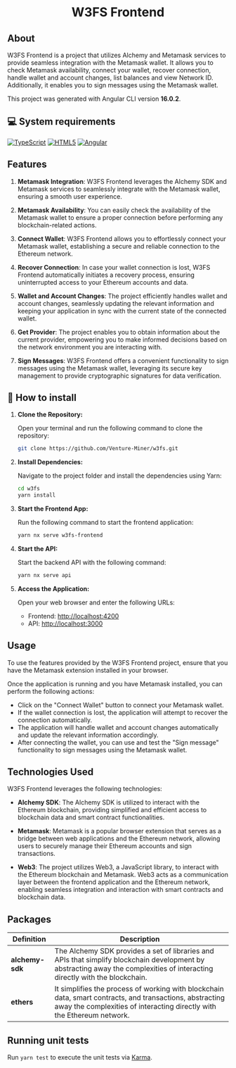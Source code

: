 <h1 align="center">W3FS Frontend</h1>

## About

W3FS Frontend is a project that utilizes Alchemy and Metamask services to provide seamless integration with the Metamask wallet. It allows you to check Metamask availability, connect your wallet, recover connection, handle wallet and account changes, list balances and
view Network ID. Additionally, it enables you to sign messages using the Metamask wallet.

This project was generated with Angular CLI version **16.0.2**.

## :computer: System requirements

[![TypeScript](https://img.shields.io/badge/TypeScript-007ACC?style=for-the-badge&logo=typescript&logoColor=white)](<(https://www.typescriptlang.org/docs/)>)
[![HTML5](https://img.shields.io/badge/HTML5-E34F26?style=for-the-badge&logo=html5&logoColor=white)](<(https://html.com/document/)>)
[![Angular](https://img.shields.io/badge/Angular-DD0031?style=for-the-badge&logo=angular&logoColor=white)](<(https://angular.io/docs)>)

## Features

1. **Metamask Integration**: W3FS Frontend leverages the Alchemy SDK and Metamask services to seamlessly integrate with the Metamask wallet, ensuring a smooth user experience.

2. **Metamask Availability**: You can easily check the availability of the Metamask wallet to ensure a proper connection before performing any blockchain-related actions.

3. **Connect Wallet**: W3FS Frontend allows you to effortlessly connect your Metamask wallet, establishing a secure and reliable connection to the Ethereum network.

4. **Recover Connection**: In case your wallet connection is lost, W3FS Frontend automatically initiates a recovery process, ensuring uninterrupted access to your Ethereum accounts and data.

5. **Wallet and Account Changes**: The project efficiently handles wallet and account changes, seamlessly updating the relevant information and keeping your application in sync with the current state of the connected wallet.

6. **Get Provider**: The project enables you to obtain information about the current provider, empowering you to make informed decisions based on the network environment you are interacting with.

7. **Sign Messages**: W3FS Frontend offers a convenient functionality to sign messages using the Metamask wallet, leveraging its secure key management to provide cryptographic signatures for data verification.

## :rocket: How to install

1. **Clone the Repository:**

   Open your terminal and run the following command to clone the repository:

   ```bash
   git clone https://github.com/Venture-Miner/w3fs.git
   ```

2. **Install Dependencies:**

   Navigate to the project folder and install the dependencies using Yarn:

   ```bash
   cd w3fs
   yarn install
   ```

3. **Start the Frontend App:**

   Run the following command to start the frontend application:

   ```bash
   yarn nx serve w3fs-frontend
   ```

4. **Start the API:**

   Start the backend API with the following command:

   ```bash
   yarn nx serve api
   ```

5. **Access the Application:**

   Open your web browser and enter the following URLs:

   - Frontend: [http://localhost:4200](http://localhost:4200)
   - API: [http://localhost:3000](http://localhost:3000)

## Usage

To use the features provided by the W3FS Frontend project, ensure that you have the Metamask extension installed in your browser.

Once the application is running and you have Metamask installed, you can perform the following actions:

- Click on the "Connect Wallet" button to connect your Metamask wallet.
- If the wallet connection is lost, the application will attempt to recover the connection automatically.
- The application will handle wallet and account changes automatically and update the relevant information accordingly.
- After connecting the wallet, you can use and test the "Sign message" functionality to sign messages using the Metamask wallet.

## Technologies Used

W3FS Frontend leverages the following technologies:

- **Alchemy SDK**: The Alchemy SDK is utilized to interact with the Ethereum blockchain, providing simplified and efficient access to blockchain data and smart contract functionalities.

- **Metamask**: Metamask is a popular browser extension that serves as a bridge between web applications and the Ethereum network, allowing users to securely manage their Ethereum accounts and sign transactions.

- **Web3**: The project utilizes Web3, a JavaScript library, to interact with the Ethereum blockchain and Metamask. Web3 acts as a communication layer between the frontend application and the Ethereum network, enabling seamless integration and interaction with smart contracts and blockchain data.

## Packages

| Definition      | Description                                                                                                                                                                        |
| --------------- | ---------------------------------------------------------------------------------------------------------------------------------------------------------------------------------- |
| **alchemy-sdk** | The Alchemy SDK provides a set of libraries and APIs that simplify blockchain development by abstracting away the complexities of interacting directly with the blockchain.        |
| **ethers**      | It simplifies the process of working with blockchain data, smart contracts, and transactions, abstracting away the complexities of interacting directly with the Ethereum network. |

## Running unit tests

Run `yarn test` to execute the unit tests via [Karma](https://karma-runner.github.io).
